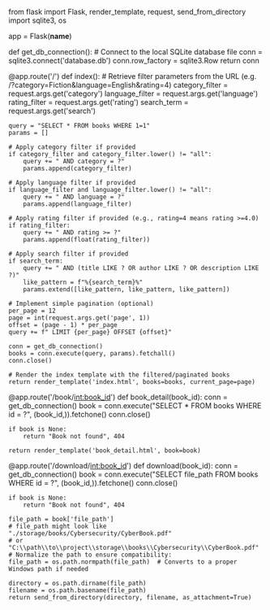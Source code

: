 from flask import Flask, render_template, request, send_from_directory
import sqlite3, os

app = Flask(__name__)

def get_db_connection():
    # Connect to the local SQLite database file
    conn = sqlite3.connect('database.db')
    conn.row_factory = sqlite3.Row
    return conn

@app.route('/')
def index():
    # Retrieve filter parameters from the URL (e.g. /?category=Fiction&language=English&rating=4)
    category_filter = request.args.get('category')
    language_filter = request.args.get('language')
    rating_filter = request.args.get('rating')
    search_term = request.args.get('search')

    query = "SELECT * FROM books WHERE 1=1"
    params = []

    # Apply category filter if provided
    if category_filter and category_filter.lower() != "all":
        query += " AND category = ?"
        params.append(category_filter)

    # Apply language filter if provided
    if language_filter and language_filter.lower() != "all":
        query += " AND language = ?"
        params.append(language_filter)

    # Apply rating filter if provided (e.g., rating=4 means rating >=4.0)
    if rating_filter:
        query += " AND rating >= ?"
        params.append(float(rating_filter))

    # Apply search filter if provided
    if search_term:
        query += " AND (title LIKE ? OR author LIKE ? OR description LIKE ?)"
        like_pattern = f"%{search_term}%"
        params.extend([like_pattern, like_pattern, like_pattern])

    # Implement simple pagination (optional)
    per_page = 12
    page = int(request.args.get('page', 1))
    offset = (page - 1) * per_page
    query += f" LIMIT {per_page} OFFSET {offset}"

    conn = get_db_connection()
    books = conn.execute(query, params).fetchall()
    conn.close()

    # Render the index template with the filtered/paginated books
    return render_template('index.html', books=books, current_page=page)

@app.route('/book/<int:book_id>')
def book_detail(book_id):
    conn = get_db_connection()
    book = conn.execute("SELECT * FROM books WHERE id = ?", (book_id,)).fetchone()
    conn.close()

    if book is None:
        return "Book not found", 404

    return render_template('book_detail.html', book=book)

@app.route('/download/<int:book_id>')
def download(book_id):
    conn = get_db_connection()
    book = conn.execute("SELECT file_path FROM books WHERE id = ?", (book_id,)).fetchone()
    conn.close()

    if book is None:
        return "Book not found", 404

    file_path = book['file_path']
    # file_path might look like "./storage/books/Cybersecurity/CyberBook.pdf"
    # or "C:\\path\\to\\project\\storage\\books\\Cybersecurity\\CyberBook.pdf"
    # Normalize the path to ensure compatibility:
    file_path = os.path.normpath(file_path)  # Converts to a proper Windows path if needed

    directory = os.path.dirname(file_path)
    filename = os.path.basename(file_path)
    return send_from_directory(directory, filename, as_attachment=True)
